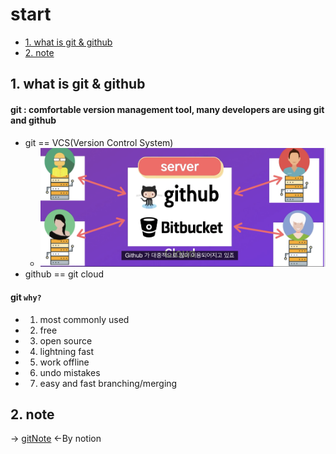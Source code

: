 
# start


  - [1. what is git & github](#1-what-is-git--github)
  - [2. note](#2-note)
  

## 1. what is git & github

#### git : comfortable version management tool, many developers are using git and github  

- git == VCS(Version Control System)
  - ![picture/git_good.png](git/../picture/git_good.png)
- github == git cloud  

#### git `why?`

- 1. most commonly used
- 2. free
- 3. open source
- 4. lightning fast
- 5. work offline
- 6. undo mistakes
- 7. easy and fast branching/merging
  
## 2. note

-> [gitNote](https://laonstoryinc.notion.site/Git-Cheat-Sheet-07ad6dd396e54808856d09a10d56c281) <-By notion
